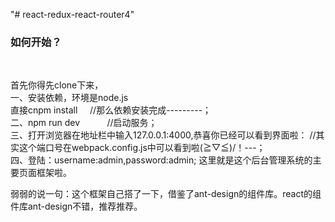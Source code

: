 "# react-redux-react-router4" 

<h3>如何开始？</h3><br/>

首先你得先clone下来，<br/>
一、安装依赖，环境是node.js <br/>
    直接cnpm install &nbsp;&nbsp;&nbsp;&nbsp;//那么依赖安装完成---------；<br/>
二、npm run dev       &nbsp;&nbsp;&nbsp;&nbsp;&nbsp;&nbsp;&nbsp;        &nbsp; //启动服务；<br/>
三、打开浏览器在地址栏中输入127.0.0.1:4000,恭喜你已经可以看到界面啦：
     //其实这个端口号在webpack.config.js中可以看到啦\(≧▽≦)/！---；<br/>
四、登陆：username:admin,password:admin; 这里就是这个后台管理系统的主要页面框架啦。<br/>





弱弱的说一句：这个框架自己搭了一下，借鉴了ant-design的组件库。react的组件库ant-design不错，推荐推荐。

